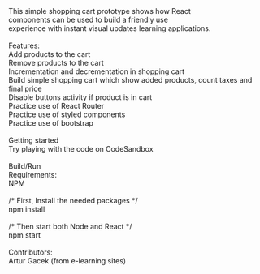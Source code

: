 <div>This simple shopping cart prototype shows how React  </div>
<div>components can be used to build a friendly use </div>
<div>experience with instant visual updates learning applications. </div>
<br>
<div> Features: </div>
<div> Add  products to the cart<br> </div>
<div> Remove products to the cart</div>
<div> Incrementation and decrementation in shopping cart</div>
<div> Build simple shopping cart which show added products, count taxes and final price</div>
<div> Disable buttons activity if product is in cart</div>
<div> Practice use of React Router</div>
<div> Practice use of styled components</div>
<div> Practice use of bootstrap</div>
<br>
<div>Getting started</div>
<div>Try playing with the code on CodeSandbox </div>
<br>
<div>Build/Run</div>
<div>Requirements:</div>
<div>NPM</div>
<br>
<div>/* First, Install the needed packages */</div>
<div>npm install</div>
<br>
<div>/* Then start both Node and React */</div>
<div>npm start</div>
<br>
<div>Contributors:</div>
<div>Artur Gacek (from e-learning sites)</div>
